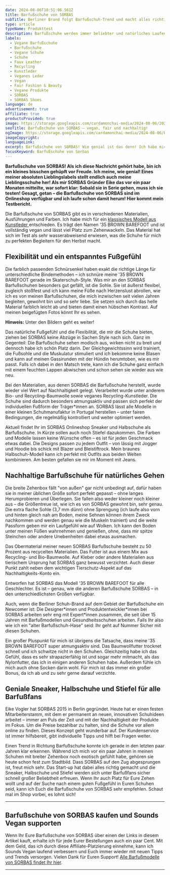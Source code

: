 ```yaml
---
date: 2024-08-06T10:51:06.561Z
title: Barfußschuhe von SORBAS
subTitle: Berliner Brand folgt Barfußschuh-Trend und macht alles richtig
type: article
typeName: Produkttest
description: Barfußschuhe werden immer beliebter und natürliches Laufen ist längst mehr als ein Trend. Jetzt hat es auch eine meiner Lieblingsbrands erwischt – SORBAS aus Berlin stellt Barfußschuhe her! Holt Euch hier alle Infos über die Sneaker und Halbschuhe und testet sie direkt!
labels:
  - Vegane Barfußschuhe
  - Barfußschuhe
  - Vegane Schuhe
  - Schuhe
  - Faux Leather
  - Recycling
  - Kunstleder
  - Veganes Leder
  - Vegan
  - Fair Fashion & Beauty
  - Vegane Produkte
  - SORBAS
  - SORBAS Shoes
language: de
advertisement: true
affiliate: true
productsProvided: true
image: https://storage.googleapis.com/cardamonchai-media/2024-08-06/2024-08-05-sorbas-svegan-com-19-jpg-imagine-583828_9a887e_1024_768/640.webp
seoTitle: Barfußschuhe von SORBAS – vegan, fair und nachhaltig!
ogImage: https://storage.googleapis.com/cardamonchai-media/2024-08-06/barfussschuhe-von-sorbas-soundsvegan-com-og-jpg-imagine-f8f8f8_969c83_1200_628/640.webp
imageCopyright:
languageLink:
excerpt: Barfußschuhe von SORBAS! Wie genial ist das denn! Ich habe mich sehr über die Nachricht von SORBAS-Gründer Eike gefreut und musste natürlich gleich ein paar Halbschuhe testen. Weil sie mir so gut gefallen und ich meine Freude natürlich mit Euch teilen will, habe ich meine Erfahrungen damit hier notiert und einige wertvolle Infos für Euch zum Berliner Start-up zusammengefasst. Ich wünsche Euch fröhliches Zehenwackeln und viel Spaß beim Lesen!
focusKeyword: Barfußschuhe von Sorbas
---
```


**Barfußschuhe von SORBAS! Als ich diese Nachricht gehört habe, bin ich ein kleines bisschen gehüpft vor Freude. Ich meine, wie genial! Eines meiner absoluten Lieblingslabels stellt endlich auch meine Lieblingsschuhe her! Als mir SORBAS Gründer Eike das vor ein paar Monaten mitteilte, war sofort klar: Sobald sie in Serie gehen, muss ich sie testen! Gesagt, getan – die Barfußschuhe von SORBAS sind im Onlineshop verfügbar und ich laufe schon damit herum! Hier kommt mein Testbericht.**

Die Barfußschuhe von SORBAS gibt es in verschiedenen Materialien, Ausführungen und Farben. Ich habe mich für ein [klassisches Modell aus Kunstleder ](https://t.adcell.com/p/click?promoId=255660&slotId=80259&param0=https%3A%2F%2FSORBASshoes.com%2Fschuh%2F35-barfusssschuhe-leder-braun-vegan%2F)entschieden. Es trägt den Namen '35 BROWN BAREFOOT und ist vollständig vegan und lässt viel Platz zum Zehenwackeln. Das Material hat sich im Test als sehr wasserabweisend erwiesen, was die Schuhe für mich zu perfekten Begleitern für den Herbst macht.

## Flexibilität und ein entspanntes Fußgefühl

Die farblich passenden Schnürsenkel haben exakt die richtige Länge für unterschiedliche Bindemethoden – ich schnüre meine '35 BROWN BAREFOOT gerade im Skaterschuh-Style. Was mir an den SORBAS Barfußschuhen besonders gut gefällt, ist die Sohle. Sie ist äußerst flexibel, zugleich stoßfest und ich kann meine Füße nach Herzenslust abrollen, wie ich es von meinen Barfußschuhen, die mich inzwischen seit vielen Jahren begleiten, gewohnt bin und so sehr liebe. Sie setzen sich durch das helle Material farblich leicht ab und bieten damit einen hübschen Kontrast. Auf meinen beigefügten Fotos könnt Ihr es sehen.

**Hinweis:** Unter den Bildern geht es weiter!

<Gallery name="barfussschuhe-von-sorbas-1" />

Das natürliche Fußgefühl und die Flexibilität, die mir die Schuhe bieten, ziehen bei SORBAS keine Abzüge in Sachen Style nach sich. Ganz im Gegenteil: Die Barfußschuhe sehen modisch aus, wirken nicht zu breit und dennoch habe ich schön Platz darin. Der Gleichgewichtssinn wird trainiert, die Fußsohle und die Muskulatur stimuliert und ich bekomme keine Blasen und kann auf meinen Gassirunden mit der Hündin herumtoben, wie es mir passt. Falls ich dabei in den Matsch trete, kann ich die Schuhe ganz einfach mit einem feuchten Lappen abwischen und schon sehen sie wieder aus wie neu.

Bei den Materialien, aus denen SORBAS die Barfußschuhe herstellt, wurde wieder viel Wert auf Nachhaltigkeit gelegt. Verarbeitet wurde unter anderem Bio- und Recycling-Baumwolle sowie veganes Recycling-Kunstleder. Die Schuhe sind dadurch besonders atmungsaktiv und passen sich perfekt der individuellen Fußform der Träger\*innen an. SORBAS lässt alle Modelle in einer kleinen Schuhmanufaktur in Portugal herstellen – unter fairen Bedingungen, die regelmäßig kontrolliert und weiter optimiert werden.

Aktuell findet Ihr im SORBAS Onlineshop Sneaker und Halbschuhe als Barfußschuhe. In Kürze sollen auch noch Stiefel dazukommen. Die Farben und Modelle lassen keine Wünsche offen – es ist für jeden Geschmack etwas dabei. Die Designs passen zu jedem Outfit – von lässig mit Jogger und Hoodie bis schick mit Blazer und Bleistiftrock. Mein braunes Halbschuh-Modell kann ich perfekt mit Outfits aus beiden Welten kombinieren. Am besten gefallen sie mir im Moment mit Jeans.

## Nachhaltige Barfußschuhe für natürliches Gehen

Die breite Zehenbox fällt "von außen" gar nicht unbedingt auf, dafür haben sie in meiner üblichen Größe sofort perfekt gepasst – ohne langes Herumprobieren und Überlegen. Sie fallen also weder kleiner noch kleiner aus – die Größentreue ist, wie ich es von SORBAS gewohnt bin, sehr genau. Die extra flache Sohle (3,7 mm dünn) ohne Sprengung (ich laufe also vorn und hinten gleich nah am Boden, meine Sehnen können ihrem Zweck nachkommen und werden genau wie die Muskeln trainiert) und die weite Passform geben mir ein Laufgefühl wie auf Wolken. Ich kann den Boden unter meinen Füßen wahrnehmen und genießen, ohne, dass mir spitze Steinchen oder andere Unebenheiten dabei etwas ausmachen.

Das Obermaterial meiner neuen SORBAS Barfußschuhe besteht zu 50 Prozent aus recycelten Materialien. Das Futter ist aus einem Mix aus Recycling- und Bio-Baumwolle. Auf Kleber oder andere Materialien aus tierischem Ursprung hat SORBAS ganz bewusst verzichtet. Auch dieser Punkt zahlt neben dem wichtigen Tierschutz-Aspekt auf das Nachhaltigkeits-Konto ein.

Entworfen hat SORBAS das Modell '35 BROWN BAREFOOT für alle Geschlechter. Es ist – genau, wie die anderen Barfußschuhe SORBAS – in den unterschiedlichsten Größen verfügbar.

Auch, wenn die Berliner Schuh-Brand auf dem Gebiet der Barfußschuhe ein Newcomer ist: Die Designer\*innen und Produktentwickler\*innen bei SORBAS arbeiten sehr eng mit Expert\*innen zusammen, die seit über 15 Jahren mit Barfußmodellen und Gesundheitsschuhen arbeiten. Falls Ihr also wie ich ein "alter Barfußschuh-Hase" seid: Ihr geht auf Nummer Sicher mit diesen Schuhen.

Ein großer Pluspunkt für mich ist übrigens die Tatsache, dass meine '35 BROWN BAREFOOT super atmungsaktiv sind. Das Baumwollfutter trocknet schnell und ich schwitze nicht in den Schuhen. Gleichzeitig habe ich das Gefühl, dass es sehr strapazierfähig ist und sogar mehr mitmacht, als das Nylonfutter, das ich in einigen anderen Schuhen habe. Außerdem fühle ich mich auch ohne Socken darin wohl. Für mich ist das immer ein großer Bonus, da ich ab und zu sehr gerne darauf verzichte.

## Geniale Sneaker, Halbschuhe und Stiefel für alle Barfußfans

Eike Vogler hat SORBAS 2015 in Berlin gegründet. Heute hat er einen festen Mitarbeiterstamm, mit dem er permanent an neuen, innovativen Schuhideen arbeitet – immer am Puls der Zeit und mit der Nachhaltigkeit der Produkte im Fokus. Um die Preise bezahlbar zu halten, sind die Schuhe vor allem online zu finden. Dieses Konzept geht wunderbar auf. Der Kundenservice ist immer hilfsbereit, gibt individuelle Tipps und hilft bei Fragen weiter.

Einen Trend in Richtung Barfußschuhe konnte ich gerade in den letzten paar Jahren klar erkennen. Während ich mich vor ein paar Jahren in meinen Schuhen mit breiter Zehenbox noch exotisch gefühlt habe, gehören sie heute schon fest zum Stadtbild. Dass SORBAS auf den Zug abgesprungen ist, freut mich sehr. Das Start-up hat dabei alles richtig gemacht und die Sneaker, Halbschuhe und Stiefel werden sich unter Barfußfans sicher schnell großer Beliebtheit erfreuen. Wenn Ihr auch Platz für Eure Zehen wollt und auf der Suche nach einem guten Fußgefühl in Euren Schuhen seid, kann ich Euch die Barfußschuhe von SORBAS sehr empfehlen. Schaut mal im Shop vorbei, es lohnt sich!

---

## Barfußschuhe von SORBAS kaufen und Sounds Vegan supporten

Wenn Ihr Eure Barfußschuhe von SORBAS über einen der Links in diesem Artikel kauft, erhalte ich für jede Eurer Bestellungen auch ein paar Cent. Mit dem Geld, das ich durch diese Affiliate-Platzierung einnehme, kann ich Sounds Vegan laufend verbessern und Euch immer wieder mit neuen Tipps und Trends versorgen. Vielen Dank für Euren Support! [Alle Barfußmodelle von SORBAS findet Ihr hier](https://t.adcell.com/p/click?promoId=255660&slotId=80259&param0=https%3A%2F%2FSORBASshoes.com%2Fschuhe%2Fbarfussschuhe-barfusssneaker%2F).

---

<Gallery name="barfussschuhe-von-sorbas-2" />
